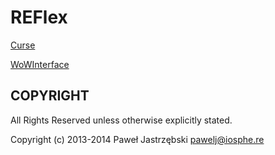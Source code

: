 ﻿# REFlex

[Curse](http://www.curse.com/addons/wow/reflex-battleground-historian)

[WoWInterface](http://www.wowinterface.com/downloads/info19190-REFlex-ArenaBattlegroundHistorian.html)

## COPYRIGHT

All Rights Reserved unless otherwise explicitly stated.

Copyright (c) 2013-2014 Paweł Jastrzębski <pawelj@iosphe.re>